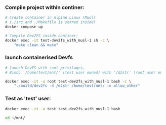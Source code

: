 
### Compile project within continer:


```bash
# Create container in Alpine Linux (Musl)
# (./src and ./Makefile is shared inside)
docker compose up

# Compile Dev2FS inside continer: 
docker exec -it test-dev2fs_with_musl-1 sh -c \
    "make clean && make"
```

### launch containerised Devfs

```bash
# launch DevFS with root privilages, 
# Bind: '/home/test/mnt/' (test user owned) with '/d2str' (root user owned)

docker exec -it -u root test-dev2fs_with_musl-1 bash -c \
    "./build/dev2fs -d /d2str /home/test/mnt/ -o allow_other"
```

### Test as 'test' user:

```bash
docker exec -it -u test test-dev2fs_with_musl-1 bash

cd ~/mnt/
```
